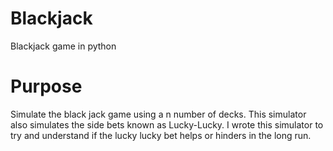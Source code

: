 # Blackjack
Blackjack game in python

# Purpose
Simulate the black jack game using a n number of decks. This simulator also simulates the side bets known as Lucky-Lucky. I wrote this simulator to try and understand if the lucky lucky bet helps or hinders in the long run.
